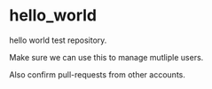# hello_world
hello world test repository.

Make sure we can use this to manage mutliple users.

Also confirm pull-requests from other accounts.
